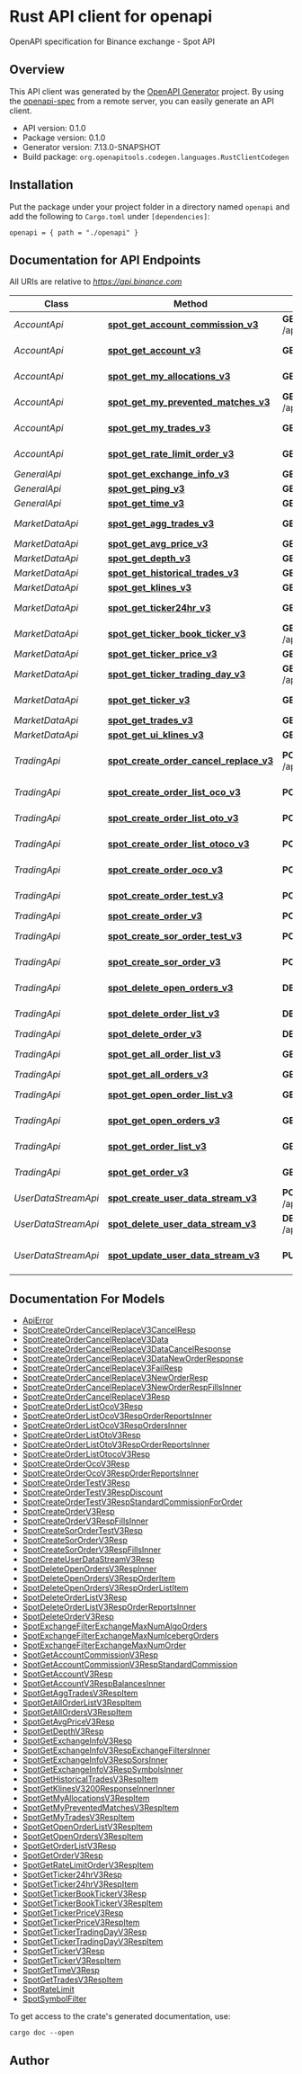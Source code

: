 # Rust API client for openapi

OpenAPI specification for Binance exchange - Spot API


## Overview

This API client was generated by the [OpenAPI Generator](https://openapi-generator.tech) project.  By using the [openapi-spec](https://openapis.org) from a remote server, you can easily generate an API client.

- API version: 0.1.0
- Package version: 0.1.0
- Generator version: 7.13.0-SNAPSHOT
- Build package: `org.openapitools.codegen.languages.RustClientCodegen`

## Installation

Put the package under your project folder in a directory named `openapi` and add the following to `Cargo.toml` under `[dependencies]`:

```
openapi = { path = "./openapi" }
```

## Documentation for API Endpoints

All URIs are relative to *https://api.binance.com*

Class | Method | HTTP request | Description
------------ | ------------- | ------------- | -------------
*AccountApi* | [**spot_get_account_commission_v3**](docs/AccountApi.md#spot_get_account_commission_v3) | **GET** /api/v3/account/commission | Query Commission Rates (USER_DATA)
*AccountApi* | [**spot_get_account_v3**](docs/AccountApi.md#spot_get_account_v3) | **GET** /api/v3/account | Account information (USER_DATA)
*AccountApi* | [**spot_get_my_allocations_v3**](docs/AccountApi.md#spot_get_my_allocations_v3) | **GET** /api/v3/myAllocations | Query Allocations (USER_DATA)
*AccountApi* | [**spot_get_my_prevented_matches_v3**](docs/AccountApi.md#spot_get_my_prevented_matches_v3) | **GET** /api/v3/myPreventedMatches | Query Prevented Matches (USER_DATA)
*AccountApi* | [**spot_get_my_trades_v3**](docs/AccountApi.md#spot_get_my_trades_v3) | **GET** /api/v3/myTrades | Account trade list (USER_DATA)
*AccountApi* | [**spot_get_rate_limit_order_v3**](docs/AccountApi.md#spot_get_rate_limit_order_v3) | **GET** /api/v3/rateLimit/order | Query Unfilled Order Count (USER_DATA)
*GeneralApi* | [**spot_get_exchange_info_v3**](docs/GeneralApi.md#spot_get_exchange_info_v3) | **GET** /api/v3/exchangeInfo | Exchange information
*GeneralApi* | [**spot_get_ping_v3**](docs/GeneralApi.md#spot_get_ping_v3) | **GET** /api/v3/ping | Test connectivity
*GeneralApi* | [**spot_get_time_v3**](docs/GeneralApi.md#spot_get_time_v3) | **GET** /api/v3/time | Check server time
*MarketDataApi* | [**spot_get_agg_trades_v3**](docs/MarketDataApi.md#spot_get_agg_trades_v3) | **GET** /api/v3/aggTrades | Compressed/Aggregate trades list
*MarketDataApi* | [**spot_get_avg_price_v3**](docs/MarketDataApi.md#spot_get_avg_price_v3) | **GET** /api/v3/avgPrice | Current average price
*MarketDataApi* | [**spot_get_depth_v3**](docs/MarketDataApi.md#spot_get_depth_v3) | **GET** /api/v3/depth | Order book
*MarketDataApi* | [**spot_get_historical_trades_v3**](docs/MarketDataApi.md#spot_get_historical_trades_v3) | **GET** /api/v3/historicalTrades | Old trade lookup
*MarketDataApi* | [**spot_get_klines_v3**](docs/MarketDataApi.md#spot_get_klines_v3) | **GET** /api/v3/klines | Kline/Candlestick data
*MarketDataApi* | [**spot_get_ticker24hr_v3**](docs/MarketDataApi.md#spot_get_ticker24hr_v3) | **GET** /api/v3/ticker/24hr | 24hr ticker price change statistics
*MarketDataApi* | [**spot_get_ticker_book_ticker_v3**](docs/MarketDataApi.md#spot_get_ticker_book_ticker_v3) | **GET** /api/v3/ticker/bookTicker | Symbol order book ticker
*MarketDataApi* | [**spot_get_ticker_price_v3**](docs/MarketDataApi.md#spot_get_ticker_price_v3) | **GET** /api/v3/ticker/price | Symbol price ticker
*MarketDataApi* | [**spot_get_ticker_trading_day_v3**](docs/MarketDataApi.md#spot_get_ticker_trading_day_v3) | **GET** /api/v3/ticker/tradingDay | Trading Day Ticker
*MarketDataApi* | [**spot_get_ticker_v3**](docs/MarketDataApi.md#spot_get_ticker_v3) | **GET** /api/v3/ticker | Rolling window price change statistics
*MarketDataApi* | [**spot_get_trades_v3**](docs/MarketDataApi.md#spot_get_trades_v3) | **GET** /api/v3/trades | Recent trades list
*MarketDataApi* | [**spot_get_ui_klines_v3**](docs/MarketDataApi.md#spot_get_ui_klines_v3) | **GET** /api/v3/uiKlines | UIKlines
*TradingApi* | [**spot_create_order_cancel_replace_v3**](docs/TradingApi.md#spot_create_order_cancel_replace_v3) | **POST** /api/v3/order/cancelReplace | Cancel an Existing Order and Send a New Order (TRADE)
*TradingApi* | [**spot_create_order_list_oco_v3**](docs/TradingApi.md#spot_create_order_list_oco_v3) | **POST** /api/v3/orderList/oco | New Order list - OCO (TRADE)
*TradingApi* | [**spot_create_order_list_oto_v3**](docs/TradingApi.md#spot_create_order_list_oto_v3) | **POST** /api/v3/orderList/oto | New Order list - OTO (TRADE)
*TradingApi* | [**spot_create_order_list_otoco_v3**](docs/TradingApi.md#spot_create_order_list_otoco_v3) | **POST** /api/v3/orderList/otoco | New Order list - OTOCO (TRADE)
*TradingApi* | [**spot_create_order_oco_v3**](docs/TradingApi.md#spot_create_order_oco_v3) | **POST** /api/v3/order/oco | New OCO - Deprecated (TRADE)
*TradingApi* | [**spot_create_order_test_v3**](docs/TradingApi.md#spot_create_order_test_v3) | **POST** /api/v3/order/test | Test new order (TRADE)
*TradingApi* | [**spot_create_order_v3**](docs/TradingApi.md#spot_create_order_v3) | **POST** /api/v3/order | New order (TRADE)
*TradingApi* | [**spot_create_sor_order_test_v3**](docs/TradingApi.md#spot_create_sor_order_test_v3) | **POST** /api/v3/sor/order/test | Test new order using SOR (TRADE)
*TradingApi* | [**spot_create_sor_order_v3**](docs/TradingApi.md#spot_create_sor_order_v3) | **POST** /api/v3/sor/order | New order using SOR (TRADE)
*TradingApi* | [**spot_delete_open_orders_v3**](docs/TradingApi.md#spot_delete_open_orders_v3) | **DELETE** /api/v3/openOrders | Cancel All Open Orders on a Symbol (TRADE)
*TradingApi* | [**spot_delete_order_list_v3**](docs/TradingApi.md#spot_delete_order_list_v3) | **DELETE** /api/v3/orderList | Cancel Order list (TRADE)
*TradingApi* | [**spot_delete_order_v3**](docs/TradingApi.md#spot_delete_order_v3) | **DELETE** /api/v3/order | Cancel order (TRADE)
*TradingApi* | [**spot_get_all_order_list_v3**](docs/TradingApi.md#spot_get_all_order_list_v3) | **GET** /api/v3/allOrderList | Query all Order lists (USER_DATA)
*TradingApi* | [**spot_get_all_orders_v3**](docs/TradingApi.md#spot_get_all_orders_v3) | **GET** /api/v3/allOrders | All orders (USER_DATA)
*TradingApi* | [**spot_get_open_order_list_v3**](docs/TradingApi.md#spot_get_open_order_list_v3) | **GET** /api/v3/openOrderList | Query Open Order lists (USER_DATA)
*TradingApi* | [**spot_get_open_orders_v3**](docs/TradingApi.md#spot_get_open_orders_v3) | **GET** /api/v3/openOrders | Current open orders (USER_DATA)
*TradingApi* | [**spot_get_order_list_v3**](docs/TradingApi.md#spot_get_order_list_v3) | **GET** /api/v3/orderList | Query Order list (USER_DATA)
*TradingApi* | [**spot_get_order_v3**](docs/TradingApi.md#spot_get_order_v3) | **GET** /api/v3/order | Query order (USER_DATA)
*UserDataStreamApi* | [**spot_create_user_data_stream_v3**](docs/UserDataStreamApi.md#spot_create_user_data_stream_v3) | **POST** /api/v3/userDataStream | Start user data stream (USER_STREAM)
*UserDataStreamApi* | [**spot_delete_user_data_stream_v3**](docs/UserDataStreamApi.md#spot_delete_user_data_stream_v3) | **DELETE** /api/v3/userDataStream | Close user data stream (USER_STREAM)
*UserDataStreamApi* | [**spot_update_user_data_stream_v3**](docs/UserDataStreamApi.md#spot_update_user_data_stream_v3) | **PUT** /api/v3/userDataStream | Keepalive user data stream (USER_STREAM)


## Documentation For Models

 - [ApiError](docs/ApiError.md)
 - [SpotCreateOrderCancelReplaceV3CancelResp](docs/SpotCreateOrderCancelReplaceV3CancelResp.md)
 - [SpotCreateOrderCancelReplaceV3Data](docs/SpotCreateOrderCancelReplaceV3Data.md)
 - [SpotCreateOrderCancelReplaceV3DataCancelResponse](docs/SpotCreateOrderCancelReplaceV3DataCancelResponse.md)
 - [SpotCreateOrderCancelReplaceV3DataNewOrderResponse](docs/SpotCreateOrderCancelReplaceV3DataNewOrderResponse.md)
 - [SpotCreateOrderCancelReplaceV3FailResp](docs/SpotCreateOrderCancelReplaceV3FailResp.md)
 - [SpotCreateOrderCancelReplaceV3NewOrderResp](docs/SpotCreateOrderCancelReplaceV3NewOrderResp.md)
 - [SpotCreateOrderCancelReplaceV3NewOrderRespFillsInner](docs/SpotCreateOrderCancelReplaceV3NewOrderRespFillsInner.md)
 - [SpotCreateOrderCancelReplaceV3Resp](docs/SpotCreateOrderCancelReplaceV3Resp.md)
 - [SpotCreateOrderListOcoV3Resp](docs/SpotCreateOrderListOcoV3Resp.md)
 - [SpotCreateOrderListOcoV3RespOrderReportsInner](docs/SpotCreateOrderListOcoV3RespOrderReportsInner.md)
 - [SpotCreateOrderListOcoV3RespOrdersInner](docs/SpotCreateOrderListOcoV3RespOrdersInner.md)
 - [SpotCreateOrderListOtoV3Resp](docs/SpotCreateOrderListOtoV3Resp.md)
 - [SpotCreateOrderListOtoV3RespOrderReportsInner](docs/SpotCreateOrderListOtoV3RespOrderReportsInner.md)
 - [SpotCreateOrderListOtocoV3Resp](docs/SpotCreateOrderListOtocoV3Resp.md)
 - [SpotCreateOrderOcoV3Resp](docs/SpotCreateOrderOcoV3Resp.md)
 - [SpotCreateOrderOcoV3RespOrderReportsInner](docs/SpotCreateOrderOcoV3RespOrderReportsInner.md)
 - [SpotCreateOrderTestV3Resp](docs/SpotCreateOrderTestV3Resp.md)
 - [SpotCreateOrderTestV3RespDiscount](docs/SpotCreateOrderTestV3RespDiscount.md)
 - [SpotCreateOrderTestV3RespStandardCommissionForOrder](docs/SpotCreateOrderTestV3RespStandardCommissionForOrder.md)
 - [SpotCreateOrderV3Resp](docs/SpotCreateOrderV3Resp.md)
 - [SpotCreateOrderV3RespFillsInner](docs/SpotCreateOrderV3RespFillsInner.md)
 - [SpotCreateSorOrderTestV3Resp](docs/SpotCreateSorOrderTestV3Resp.md)
 - [SpotCreateSorOrderV3Resp](docs/SpotCreateSorOrderV3Resp.md)
 - [SpotCreateSorOrderV3RespFillsInner](docs/SpotCreateSorOrderV3RespFillsInner.md)
 - [SpotCreateUserDataStreamV3Resp](docs/SpotCreateUserDataStreamV3Resp.md)
 - [SpotDeleteOpenOrdersV3RespInner](docs/SpotDeleteOpenOrdersV3RespInner.md)
 - [SpotDeleteOpenOrdersV3RespOrderItem](docs/SpotDeleteOpenOrdersV3RespOrderItem.md)
 - [SpotDeleteOpenOrdersV3RespOrderListItem](docs/SpotDeleteOpenOrdersV3RespOrderListItem.md)
 - [SpotDeleteOrderListV3Resp](docs/SpotDeleteOrderListV3Resp.md)
 - [SpotDeleteOrderListV3RespOrderReportsInner](docs/SpotDeleteOrderListV3RespOrderReportsInner.md)
 - [SpotDeleteOrderV3Resp](docs/SpotDeleteOrderV3Resp.md)
 - [SpotExchangeFilterExchangeMaxNumAlgoOrders](docs/SpotExchangeFilterExchangeMaxNumAlgoOrders.md)
 - [SpotExchangeFilterExchangeMaxNumIcebergOrders](docs/SpotExchangeFilterExchangeMaxNumIcebergOrders.md)
 - [SpotExchangeFilterExchangeMaxNumOrder](docs/SpotExchangeFilterExchangeMaxNumOrder.md)
 - [SpotGetAccountCommissionV3Resp](docs/SpotGetAccountCommissionV3Resp.md)
 - [SpotGetAccountCommissionV3RespStandardCommission](docs/SpotGetAccountCommissionV3RespStandardCommission.md)
 - [SpotGetAccountV3Resp](docs/SpotGetAccountV3Resp.md)
 - [SpotGetAccountV3RespBalancesInner](docs/SpotGetAccountV3RespBalancesInner.md)
 - [SpotGetAggTradesV3RespItem](docs/SpotGetAggTradesV3RespItem.md)
 - [SpotGetAllOrderListV3RespItem](docs/SpotGetAllOrderListV3RespItem.md)
 - [SpotGetAllOrdersV3RespItem](docs/SpotGetAllOrdersV3RespItem.md)
 - [SpotGetAvgPriceV3Resp](docs/SpotGetAvgPriceV3Resp.md)
 - [SpotGetDepthV3Resp](docs/SpotGetDepthV3Resp.md)
 - [SpotGetExchangeInfoV3Resp](docs/SpotGetExchangeInfoV3Resp.md)
 - [SpotGetExchangeInfoV3RespExchangeFiltersInner](docs/SpotGetExchangeInfoV3RespExchangeFiltersInner.md)
 - [SpotGetExchangeInfoV3RespSorsInner](docs/SpotGetExchangeInfoV3RespSorsInner.md)
 - [SpotGetExchangeInfoV3RespSymbolsInner](docs/SpotGetExchangeInfoV3RespSymbolsInner.md)
 - [SpotGetHistoricalTradesV3RespItem](docs/SpotGetHistoricalTradesV3RespItem.md)
 - [SpotGetKlinesV3200ResponseInnerInner](docs/SpotGetKlinesV3200ResponseInnerInner.md)
 - [SpotGetMyAllocationsV3RespItem](docs/SpotGetMyAllocationsV3RespItem.md)
 - [SpotGetMyPreventedMatchesV3RespItem](docs/SpotGetMyPreventedMatchesV3RespItem.md)
 - [SpotGetMyTradesV3RespItem](docs/SpotGetMyTradesV3RespItem.md)
 - [SpotGetOpenOrderListV3RespItem](docs/SpotGetOpenOrderListV3RespItem.md)
 - [SpotGetOpenOrdersV3RespItem](docs/SpotGetOpenOrdersV3RespItem.md)
 - [SpotGetOrderListV3Resp](docs/SpotGetOrderListV3Resp.md)
 - [SpotGetOrderV3Resp](docs/SpotGetOrderV3Resp.md)
 - [SpotGetRateLimitOrderV3RespItem](docs/SpotGetRateLimitOrderV3RespItem.md)
 - [SpotGetTicker24hrV3Resp](docs/SpotGetTicker24hrV3Resp.md)
 - [SpotGetTicker24hrV3RespItem](docs/SpotGetTicker24hrV3RespItem.md)
 - [SpotGetTickerBookTickerV3Resp](docs/SpotGetTickerBookTickerV3Resp.md)
 - [SpotGetTickerBookTickerV3RespItem](docs/SpotGetTickerBookTickerV3RespItem.md)
 - [SpotGetTickerPriceV3Resp](docs/SpotGetTickerPriceV3Resp.md)
 - [SpotGetTickerPriceV3RespItem](docs/SpotGetTickerPriceV3RespItem.md)
 - [SpotGetTickerTradingDayV3Resp](docs/SpotGetTickerTradingDayV3Resp.md)
 - [SpotGetTickerTradingDayV3RespItem](docs/SpotGetTickerTradingDayV3RespItem.md)
 - [SpotGetTickerV3Resp](docs/SpotGetTickerV3Resp.md)
 - [SpotGetTickerV3RespItem](docs/SpotGetTickerV3RespItem.md)
 - [SpotGetTimeV3Resp](docs/SpotGetTimeV3Resp.md)
 - [SpotGetTradesV3RespItem](docs/SpotGetTradesV3RespItem.md)
 - [SpotRateLimit](docs/SpotRateLimit.md)
 - [SpotSymbolFilter](docs/SpotSymbolFilter.md)


To get access to the crate's generated documentation, use:

```
cargo doc --open
```

## Author




